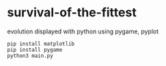 # survival-of-the-fittest
evolution displayed with python using pygame, pyplot


```
pip install matplotlib
pip install pygame
python3 main.py
```
